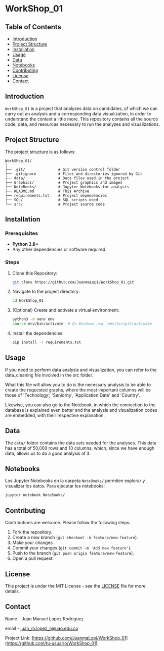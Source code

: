 # WorkShop_01

## Table of Contents
- [Introduction](#introduction)
- [Project Structure](#project-structure)
- [Installation](#installation)
- [Usage](#usage)
- [Data](#data)
- [Notebooks](#notebooks)
- [Contributing](#contributing)
- [License](#license)
- [Contact](#contact)

## Introduction
`WorkShop_01` is a project that analyzes data on candidates, of which we can carry out an analysis and a corresponding data visualization, in order to understand the context a little more. This repository contains all the source code, data, and resources necessary to run the analyzes and visualizations.

## Project Structure
The project structure is as follows:
```
WorkShop_01/
│
├── .git/               # Git version control folder
├── .gitignore          # Files and directories ignored by Git
├── data/               # Data files used in the project
├── Graphics/           # Project graphics and images
├── NoteBooks/          # Jupyter Notebooks for analysis
├── README.md           # This Archive
├── requirements.txt    # Project dependencies
├── SQL/                # SQL scripts used
└── src/                # Project source code
```

## Installation
### Prerequisites
- **Python 3.8+** 
- Any other dependencies or software required.

### Steps
1. Clone this Repository:
   ```bash
   git clone https://github.com/JuanmaLopi/WorkShop_01.git
   ```
2. Navigate to the project directory:
   ```bash
   cd WorkShop_01
   ```
3. (Optional) Create and activate a virtual environment:
   ```bash
   python3 -m venv env
   source env/bin/activate  # En Windows usa `env\Scripts\activate`
   ```
4. Install the dependencies:
   ```bash
   pip install -r requirements.txt
   ```

## Usage
If you need to perform data analysis and visualization, you can refer to the data_cleaning file involved in the src folder.

What this file will allow you to do is the necessary analysis to be able to create the requested graphs, where the most important columns will be those of 'Technology', 'Seniority', 'Application Date' and 'Country'.

Likewise, you can also go to the Notebook, in which the connection to the database is explained even better and the analysis and visualization codes are embedded, with their respective explanation.

## Data
The `data/` folder contains the data sets needed for the analyses. This data has a total of 50,000 rows and 10 columns, which, since we have enough data, allows us to do a good analysis of it.

## Notebooks
Los Jupyter Notebooks en la carpeta `NoteBooks/` permiten explorar y visualizar los datos. Para ejecutar los notebooks:

```bash
jupyter notebook NoteBooks/
```

## Contributing
Contributions are welcome. Please follow the following steps:
1. Fork the repository.
2. Create a new branch (`git checkout -b feature/new-feature`).
3. Make your changes.
4. Commit your changes (`git commit -m 'Add new feature'`).
5. Push to the branch (`git push origin feature/new-feature`).
6. Open a pull request.

## License
This project is under the MIT License - see the [LICENSE](LICENSE) file for more details.

## Contact
Name - Juan Manuel Lopez Rodriguez

email - [juan_m.lopez_r@uao.edu.co](mailto:tu-email@ejemplo.com)

Project Link: [https://github.com/JuanmaLopi/WorkShop_01](https://github.com/tu-usuario/WorkShop_01)